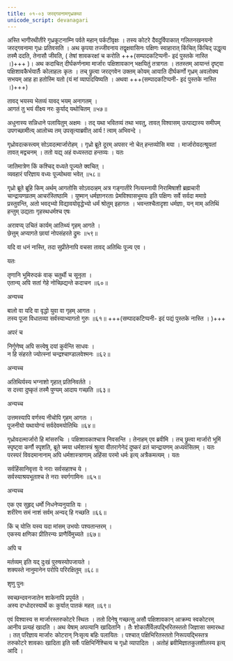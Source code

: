 ```yaml
---
title: ०१-०३ जरद्गवनामगृध्रकथा
unicode_script: devanagari
---
```



अस्ति भागीरथीतीरे गृध्रकूटनाम्नि पर्वते महान् पर्कटीवृक्षः । तस्य कोटरे दैवदुर्विपाकात् गलितनखनयनो जरद्गवनामा गृध्रः प्रतिवसति । अथ कृपया तज्जीवनाय तद्वृक्षवासिनः पक्षिणः स्वाहारात् किंचित् किंचिद् उद्धृत्य तस्मै ददति, तेनासौ जीवति, ( तेषां शावकरक्षां च करोति +++(सम्पादकटिप्पनी- इदं पुस्तके नास्ति ।)+++ )। अथ कदाचित् दीर्घकर्णनामा मार्जारः पक्षिशावकान् भक्षयितुं तत्रागतः । ततस्तम् आयान्तं दृष्ट्वा पक्षिशावकैर्भयार्तैः कोलाहलः कृतः । तच् छ्रुत्वा जरद्गवेन उक्तम् कोयम् आयाति दीर्घकर्णो गृध्रम् अवलोक्य सभयम् आह हा हतोस्मि यतो (यं मां व्यापादयिष्यति । अथवा +++(सम्पादकटिप्पनी- इदं पुस्तके नास्ति ।)+++)

तावद् भयस्य भेतव्यं यावद् भयम् अनागतम् ।  
आगतं तु भयं वीक्ष्य नरः कुर्याद् यथोचितम् ॥५७॥

अधुनास्य सन्निधाने पलायितुम् अक्षमः । तद् यथा भवितव्यं तथा भवतु, तावत् विश्वासम् उत्पाद्यास्य समीपम् उपगच्छामीत्य् आलोच्य तम् उपसृत्याब्रवीत् आर्य ! त्वाम् अभिवन्दे ।  

गृध्रोवदत्कस्त्वम् सोऽवदत्मार्जारोहम् । गृध्रो ब्रूते दूरम् अपसर नो चेत् हन्तव्योसि मया । मार्जारोवदत्श्रूयतां तावत् मद्वचनम् । ततो यद्य् अहं वध्यस्तदा हन्तव्यः । यतः

जातिमात्रेण किं कश्चिद् वध्यते पूज्यते क्वचित् ।  
व्यवहारं परिज्ञाय वध्यः पूज्योथवा भवेत् ॥५८॥

गृध्रो ब्रूते ब्रूहि किम् अर्थम् आगतोसि सोऽवदत्हम् अत्र गङ्गातीरे नित्यस्नायी निरामिषाशी ब्रह्मचारी चान्द्रायणव्रतम् आचरंस्तिष्ठामि । युष्मान् धर्मज्ञानरताः प्रेमविश्वासभूमयः इति पक्षिणः सर्वे सर्वदा ममाग्रे प्रस्तुवन्ति, अतो भवद्भ्यो विद्यावयोवृद्धेभ्यो धर्मं श्रोतुम् इहागतः । भवन्तश्चैतादृशा धर्मज्ञाः, यन् माम् अतिथिं हन्तुम् उद्यताः गृहस्थधर्मश्च एषः

अरावप्य् उचितं कार्यम् आतिथ्यं गृहम् आगते ।  
छेत्तुम् अप्यागते छायां नोपसंहरते द्रुमः ॥५९॥

यदि वा धनं नास्ति, तदा सुप्रीतेनापि वचसा तावद् अतिथिः पूज्य एव ।  

यतः

तृणानि भूमिरुदकं वाक् चतुर्थी च सूनृता ।  
एतान्य् अपि सतां गेहे नोच्छिद्यन्ते कदाचन ॥६०॥

अन्यच्च

बालो वा यदि वा वृद्धो युवा वा गृहम् आगतः ।  
तस्य पूजा विधातव्या सर्वस्याभ्यागतो गुरुः ॥६१॥ +++(सम्पादकटिप्पनी- इदं पद्यं पुस्तके नास्ति । )+++

अपरं च

निर्गुणेष्व् अपि सत्त्वेषु दयां कुर्वन्ति साधवः ।  
न हि संहरते ज्योत्स्नां चन्द्रश्चाण्डालवेश्मनः ॥६२॥

अन्यच्च

अतिथिर्यस्य भग्नाशो गृहात् प्रतिनिवर्तते ।  
स दत्त्वा दुष्कृतं तस्मै पुण्यम् आदाय गच्छति ॥६३॥

अन्यच्च

उत्तमस्यापि वर्णस्य नीचोपि गृहम् आगतः ।  
पूजनीयो यथायोग्यं सर्वदेवमयोतिथिः ॥६४॥

गृध्रोवदत्मार्जारो हि मांसरुचिः । पक्षिशावकाश्चात्र निवसन्ति । तेनाहम् एव ब्रवीमि । तच् छ्रुत्वा मार्जारो भूमिं स्पृष्ट्वा कर्णौ स्पृशति, ब्रूते च्मया धर्मशास्त्रं श्रुत्वा वीतरागेनेदं दुष्करं व्रतं चान्द्रायणम् अध्यवसितम् । यतः परस्परं विवदमानानाम् अपि धर्मशास्त्राणाम् अहिंसा परमो धर्मः इत्य् अत्रैकमत्यम् । यतः

सर्वहिंसानिवृत्ता ये नराः सर्वसहाश्च ये ।  
सर्वस्याश्रयभूताश्च ते नराः स्वर्गगामिनः ॥६५॥

अन्यच्च

एक एव सुहृद् धर्मो निधनेप्यनुयाति यः ।  
शरीरेण समं नाशं सर्वम् अन्यद् हि गच्छति ॥६६॥

किं च् योत्ति यस्य यदा मांसम् उभयोः पश्यतान्तरम् ।  
एकस्य क्षणिका प्रीतिरन्यः प्राणैर्विमुच्यते ॥६७॥

अपि च

मर्तव्यम् इति यद् दुःखं पुरुषस्योपजायते ।  
शक्यस्ते नानुमानेन परोपि परिरक्षितुम् ॥६८॥

शृणु पुनः

स्वच्छन्दवनजातेन शाकेनापि प्रपूर्यते ।  
अस्य दग्धोदरस्यार्थे कः कुर्यात् पातकं महत् ॥६९॥

एवं विश्वास्य स मार्जारस्तरुकोटरे स्थितः । ततो दिनेषु गच्छत्सु असौ पक्षिशावकान् आक्रम्य स्वकोटरम् आनीय प्रत्यहं खादति । अथ येषाम् अपत्यानि खादितानि । तैः शोकार्तैर्विलपद्भिरितस्ततो जिज्ञासा समारब्धा । तत् परिज्ञाय मार्जारः कोटरान् निःसृत्य बहिः पलायितः । पश्चात् पक्षिभिरितस्ततो निरूपयद्भिस्तत्र तरुकोटरे शावकाः खादिता इति सर्वैः पक्षिभिर्निश्चित्य च गृध्रो व्यापादितः । अतोहं ब्रवीमिज्ञातकुलशीलस्य इत्य् आदि ।  

